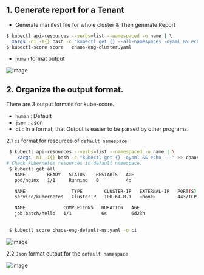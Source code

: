
## 1. Generate report for a Tenant

*  Generate manifest file for whole cluster & Then generate Report

```sh
$ kubectl api-resources --verbs=list --namespaced -o name | \ 
  xargs -n1 -I{} bash -c "kubectl get {} --all-namespaces -oyaml && echo ---"  >>  chaos-eng-cluster.yaml
$ kubectl-score score   chaos-eng-cluster.yaml
```
* `human` format output

![image](https://git.daimler.com/storage/user/3406/files/a6a4c700-396c-11eb-9b40-e932873f75bf)


## 2. Organize the output format.

 There are 3 output formats for kube-score. 
  * `human` : Default
  * `json` : Json 
  * `ci` :  In a format, that Output is easier to be parsed by other programs.
  
  2.1  `ci` format for resources of `default namespace`
  
  ```sh
   $ kubectl api-resources --verbs=list --namespaced -o name | \
      xargs -n1 -I{} bash -c "kubectl get {} -oyaml && echo ---" >> chaos-eng-default-ns.yaml
  # Check kubernetes resources in default namespace.
   $ kubectl get all
     NAME        READY   STATUS    RESTARTS   AGE
     pod/nginx   1/1     Running   0          4d

     NAME                 TYPE        CLUSTER-IP   EXTERNAL-IP   PORT(S)   AGE
     service/kubernetes   ClusterIP   100.64.0.1   <none>        443/TCP   6d23h

     NAME              COMPLETIONS   DURATION   AGE
     job.batch/hello   1/1           6s         6d23h

   
   $ kubectl score chaos-eng-default-ns.yaml -o ci

  ```
  
  
![image](https://git.daimler.com/storage/user/3406/files/ffc12a80-396d-11eb-8a3e-3300b73f4d8c)


  2.2 `Json` format output for the `default namespace`
  
  ![image](https://git.daimler.com/storage/user/3406/files/bcb38700-396e-11eb-9293-0beea95c196e)
